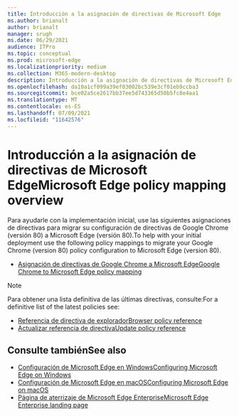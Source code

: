 ```yaml
---
title: Introducción a la asignación de directivas de Microsoft Edge
ms.author: brianalt
author: brianalt
manager: srugh
ms.date: 06/29/2021
audience: ITPro
ms.topic: conceptual
ms.prod: microsoft-edge
ms.localizationpriority: medium
ms.collection: M365-modern-desktop
description: Introducción a la asignación de directivas de Microsoft Edge
ms.openlocfilehash: da10a1cf099a39ef03002bc539e3cf01eb9ccba3
ms.sourcegitcommit: bce02a5ce2617bb37ee5d743365d50b5fc8e4aa1
ms.translationtype: MT
ms.contentlocale: es-ES
ms.lasthandoff: 07/09/2021
ms.locfileid: "11642576"
---
```

# <a name="microsoft-edge-policy-mapping-overview"></a><span data-ttu-id="6090c-103">Introducción a la asignación de directivas de Microsoft Edge</span><span class="sxs-lookup"><span data-stu-id="6090c-103">Microsoft Edge policy mapping overview</span></span>

<span data-ttu-id="6090c-104">Para ayudarle con la implementación inicial, use las siguientes asignaciones de directivas para migrar su configuración de directivas de Google Chrome (versión 80) a Microsoft Edge (versión 80).</span><span class="sxs-lookup"><span data-stu-id="6090c-104">To help with your initial deployment use the following policy mappings to migrate your Google Chrome (version 80) policy configuration to Microsoft Edge (version 80).</span></span>

- [<span data-ttu-id="6090c-105">Asignación de directivas de Google Chrome a Microsoft Edge</span><span class="sxs-lookup"><span data-stu-id="6090c-105">Google Chrome to Microsoft Edge policy mapping</span></span>](microsoft-edge-policy-map-chrome-to-newedge.md)

> [!NOTE]
> <span data-ttu-id="6090c-106">Para obtener una lista definitiva de las últimas directivas, consulte:</span><span class="sxs-lookup"><span data-stu-id="6090c-106">For a definitive list of the latest policies see:</span></span>
> - [<span data-ttu-id="6090c-107">Referencia de directiva de explorador</span><span class="sxs-lookup"><span data-stu-id="6090c-107">Browser policy reference</span></span>](microsoft-edge-policies.md)
> - [<span data-ttu-id="6090c-108">Actualizar referencia de directiva</span><span class="sxs-lookup"><span data-stu-id="6090c-108">Update policy reference</span></span>](microsoft-edge-update-policies.md)

## <a name="see-also"></a><span data-ttu-id="6090c-109">Consulte también</span><span class="sxs-lookup"><span data-stu-id="6090c-109">See also</span></span>
- [<span data-ttu-id="6090c-110">Configuración de Microsoft Edge en Windows</span><span class="sxs-lookup"><span data-stu-id="6090c-110">Configuring Microsoft Edge on Windows</span></span>](configure-microsoft-edge.md)
- [<span data-ttu-id="6090c-111">Configuración de Microsoft Edge en macOS</span><span class="sxs-lookup"><span data-stu-id="6090c-111">Configuring Microsoft Edge on macOS</span></span>](configure-microsoft-edge-on-mac.md)
- [<span data-ttu-id="6090c-112">Página de aterrizaje de Microsoft Edge Enterprise</span><span class="sxs-lookup"><span data-stu-id="6090c-112">Microsoft Edge Enterprise landing page</span></span>](https://aka.ms/EdgeEnterprise)

